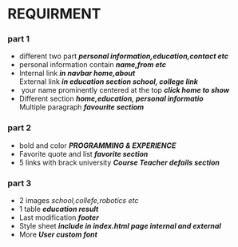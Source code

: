 <h1>REQUIRMENT</h1>

<h3>part 1</h3>
<ul>
  <li>
    different two part <em><b>personal information,education,contact etc</b></em>
  </li>
  <li>
  personal information contain <em><b>name,from etc</b></em>
  </li>
  <li>
  Internal link <em><b>in navbar home,about</b></em><br>
  External link <em><b>in education section school, college link</b></em>
  </li>
  <li>
  your name	prominently	centered at	the	top <em><b>click home to show</b></em>
  </li>
  <li>
  Different section <em><b>home,education, personal informatio</b></em><br>
  Multiple paragraph <em><b>favourite sectiom</b></em>
  </li>
</ul>

<h3>part 2</h3>
<ul>
  <li>
    bold and color <em><b>PROGRAMMING & EXPERIENCE</b></em>
  </li>
  <li>
  Favorite quote and list <em><b>favorite section</b></em>
  </li>
  <li>
  5 links with brack university <em><b>Course Teacher defails section</b></em>
  </li>
</ul>

<h3>part 3</h3>
<ul>
  <li>
    2 images <em>school,collefe,robotics etc<b></b></em>
  </li>
  <li>
  1 table <em><b>education result</b></em>
  </li>
  <li>
  Last modification <em><b>footer</b></em>
  </li>
  <li>
  Style sheet <em><b>include in index.html page internal and external</b></em>
  </li>
  <li>
  More <em><b>User custom font</b></em>
  </li>
</ul>

